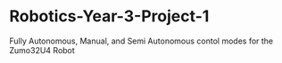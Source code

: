 # Robotics-Year-3-Project-1
Fully Autonomous, Manual, and Semi Autonomous contol modes for the Zumo32U4 Robot
